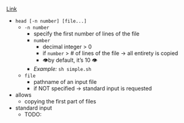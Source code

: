 [Link](https://pubs.opengroup.org/onlinepubs/9699919799/utilities/head.html)

- `head [-n number] [file...]`
    - `-n number`
        - specify the first number of lines of the file
        - `number`
            - decimal integer > 0
            - if `number`  > # of lines of the file → all entirety is copied
            - 👁️by default, it’s 10 👁️
        - _Example:_ `sh simple.sh`
    - `file`
        - pathname of an input file
        - if NOT specified → standard input is requested
- allows
    - copying the first part of files
- standard input
    - TODO: